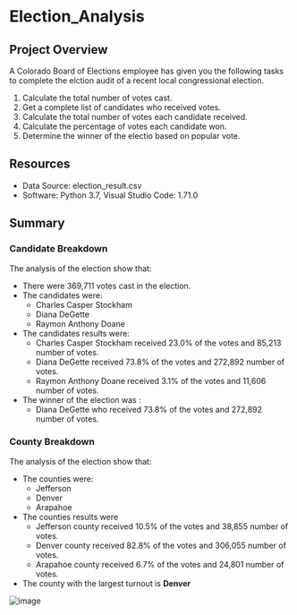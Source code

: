 # Election_Analysis

## Project Overview
A Colorado Board of Elections employee has given you the following tasks to complete the elction audit of a recent local congressional election.

1. Calculate the total number of votes cast. 
2. Get a complete list of candidates who received votes. 
3. Calculate the total number of votes each candidate received. 
4. Calculate the percentage of votes each candidate won. 
5. Determine the winner of the electio based on popular vote.

## Resources
- Data Source: election_result.csv
- Software: Python 3.7, Visual Studio Code: 1.71.0

## Summary
### Candidate Breakdown
The analysis of the election show that: 
- There were 369,711 votes cast in the election. 
- The candidates were:
    - Charles Casper Stockham
    - Diana DeGette
    - Raymon Anthony Doane
- The candidates results were:
    - Charles Casper Stockham received 23.0% of the votes and 85,213 number of votes.
    - Diana DeGette received 73.8% of the votes and 272,892 number of votes.
    - Raymon Anthony Doane received 3.1% of the votes and 11,606 number of votes.
- The winner of the election was :
    - Diana DeGette who received 73.8% of the votes and 272,892 number of votes. 

### County Breakdown
The analysis of the election show that:
- The counties were:
    - Jefferson
    - Denver
    - Arapahoe
- The counties results were 
    - Jefferson county received 10.5% of the votes and 38,855 number of votes.
    - Denver county received 82.8% of the votes and 306,055 number of votes. 
    - Arapahoe county received 6.7% of the votes and 24,801 number of votes. 
- The county with the largest turnout is **Denver**

![image](https://user-images.githubusercontent.com/104419959/189574082-4f508179-31bc-446e-a8fd-dbcd531f9f19.png)
